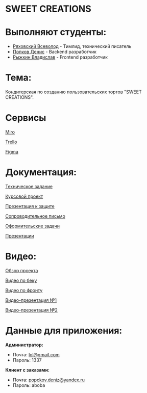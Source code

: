 # SWEET CREATIONS
# Выполняют студенты:
- [Ряховский Всеволод](https://github.com/jcdenton383) - Тимлид, технический писатель
- [Попков Денис](https://github.com/LakeRunner) - Backend разработчик
- [Рыжкин Владислав](https://github.com/tayuyka) - Frontend разработчик
# Тема:
Кондитерская по созданию пользовательских тортов "SWEET CREATIONS".
# Сервисы
[Miro](https://miro.com/app/board/uXjVNsMLnWc=/)

[Trello](https://trello.com/b/Y7N85q3T/tp-64-kanban)

[Figma](https://www.figma.com/file/NrpTzQrvcTfXT3OTZYOW6a/TP-64-layout)

# Документация:
[Техническое задание](ТЗ)

[Курсовой проект](Прочее/Курсовая_работа.pdf)

[Презентация к защите](Прочее/ПрезентацияТП.защита.pptx)

[Сопроводительное письмо](https://clck.ru/39QxaJ)

[Оформительские задачи](https://clck.ru/39QxkH)

[Презентации](Прочее)

# Видео:
[Обзор проекта](https://www.youtube.com/watch?v=hVsSnD4oxSU&ab_channel=plaxar)

[Видео по беку](https://www.youtube.com/watch?v=ElVZ3PgVwcY&ab_channel=LakeRunner)

[Видео по фронту](https://www.youtube.com/watch?v=cVvdpPO7uAE&ab_channel=plaxa)

[Видео-презентация №1](https://www.youtube.com/watch?v=kaZGSEjs9Tw&ab_channel=LakeRunner)

[Видео-презентация №2](https://youtu.be/iP0_Ti23WqM)

# Данные для приложения:
**Администратор:**
- Почта: lol@gmail.com
- Пароль: 1337

**Клиент с заказами:**
- Почта: popckov.deniz@yandex.ru
- Пароль: aboba
